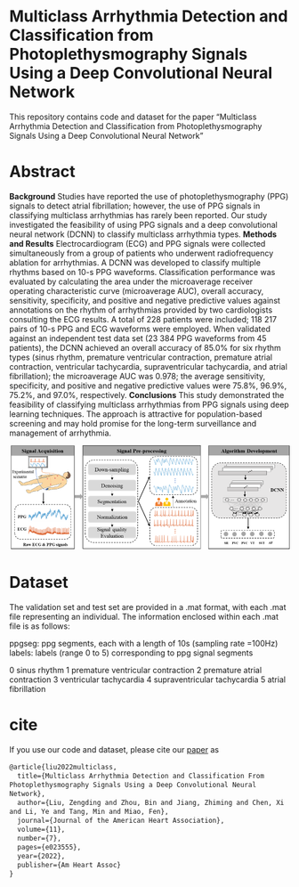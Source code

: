 # Multiclass Arrhythmia Detection and Classification from Photoplethysmography Signals Using a Deep Convolutional Neural Network
This repository contains code and dataset for the paper “Multiclass Arrhythmia Detection and Classification from Photoplethysmography Signals Using a Deep Convolutional Neural Network”
# Abstract
**Background** Studies have reported the use of photoplethysmography (PPG) signals to detect atrial fibrillation; however, the use of PPG signals in classifying multiclass arrhythmias has rarely been reported. Our study investigated the feasibility of using PPG signals and a deep convolutional neural network (DCNN) to classify multiclass arrhythmia types. **Methods and Results** Electrocardiogram (ECG) and PPG signals were collected simultaneously from a group of patients who underwent radiofrequency ablation for arrhythmias. A DCNN was developed to classify multiple rhythms based on 10-s PPG waveforms. Classification performance was evaluated by calculating the area under the microaverage receiver operating characteristic curve (microaverage AUC), overall accuracy, sensitivity, specificity, and positive and negative predictive values against annotations on the rhythm of arrhythmias provided by two cardiologists consulting the ECG results. A total of 228 patients were included; 118 217 pairs of 10-s PPG and ECG waveforms were employed. When validated against an independent test data set (23 384 PPG waveforms from 45 patients), the DCNN achieved an overall accuracy of 85.0% for six rhythm types (sinus rhythm, premature ventricular contraction, premature atrial contraction, ventricular tachycardia, supraventricular tachycardia, and atrial fibrillation); the microaverage AUC was 0.978; the average sensitivity, specificity, and positive and negative predictive values were 75.8%, 96.9%, 75.2%, and 97.0%, respectively. **Conclusions** This study demonstrated the feasibility of classifying multiclass arrhythmias from PPG signals using deep learning techniques. The approach is attractive for population-based screening and may hold promise for the long-term surveillance and management of arrhythmia.

![](https://github.com/zdzdliu/PPGArrhythmiaDetection/blob/main/fig1.png)

# Dataset

The validation set and test set are provided in a .mat format, with each .mat file representing an individual. The information enclosed within each .mat file is as follows:

ppgseg: ppg segments, each with a length of 10s (sampling rate =100Hz)
labels: labels (range 0 to 5) corresponding to ppg signal segments

0 sinus rhythm
1 premature ventricular contraction
2 premature atrial contraction
3 ventricular tachycardia
4 supraventricular tachycardia
5 atrial fibrillation


# cite

If you use our code and dataset, please cite our [paper](https://www.ahajournals.org/doi/10.1161/JAHA.121.023555) as
```
@article{liu2022multiclass,
  title={Multiclass Arrhythmia Detection and Classification From Photoplethysmography Signals Using a Deep Convolutional Neural Network},
  author={Liu, Zengding and Zhou, Bin and Jiang, Zhiming and Chen, Xi and Li, Ye and Tang, Min and Miao, Fen},
  journal={Journal of the American Heart Association},
  volume={11},
  number={7},
  pages={e023555},
  year={2022},
  publisher={Am Heart Assoc}
}
```
